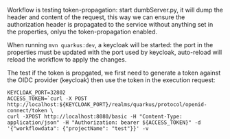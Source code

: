 Workflow is testing token-propagation: start dumbServer.py, it will dump the header and content of the request, this way we can ensure the authorization header is propagated to the service without anything set in the properties, onlyu the token-propagation enabled.

When running `mvn quarkus:dev`, a keycloak will be started: the port in the properties must be updated with the port used by keycloak, auto-reload will reload the workflow to apply the changes.


The test if the token is propgated, we first need to generate a token against the OIDC provider (keycloak) then use the token in the execution request:
```console
KEYCLOAK_PORT=32802
ACCESS_TOKEN=`curl -X POST http://localhost:${KEYCLOAK_PORT}/realms/quarkus/protocol/openid-connect/token \
curl -XPOST http://localhost:8080/basic -H "Content-Type: application/json" -H "Authorization: bearer ${ACCESS_TOKEN}" -d '{"workflowdata": {"projectName": "test"}}' -v
```